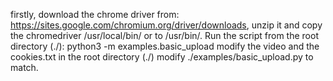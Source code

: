 firstly, download the chrome driver from: https://sites.google.com/chromium.org/driver/downloads, unzip it and copy the chromedriver /usr/local/bin/ or to /usr/bin/.
Run the script from the root directory (./): python3 -m examples.basic_upload
modify the video and the cookies.txt in the root directory (./)
modify ./examples/basic_upload.py to match.